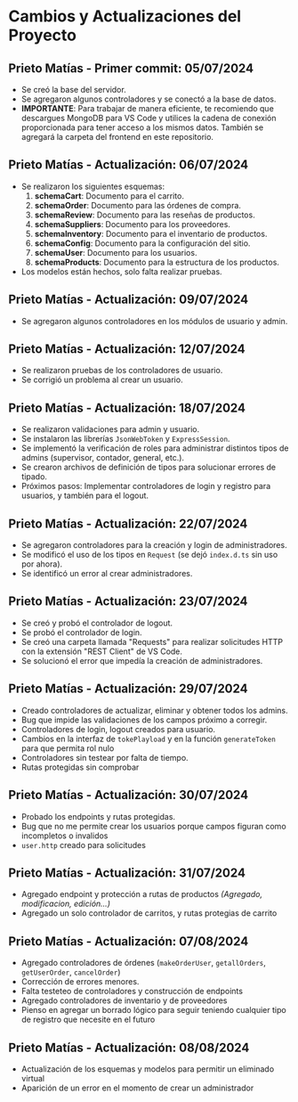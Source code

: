# Cambios y Actualizaciones del Proyecto

## Prieto Matías - Primer commit: 05/07/2024
- Se creó la base del servidor.
- Se agregaron algunos controladores y se conectó a la base de datos.
- **IMPORTANTE**: Para trabajar de manera eficiente, te recomiendo que descargues MongoDB para VS Code y utilices la cadena de conexión proporcionada para tener acceso a los mismos datos. También se agregará la carpeta del frontend en este repositorio.

## Prieto Matías - Actualización: 06/07/2024
- Se realizaron los siguientes esquemas:
  1. **schemaCart**: Documento para el carrito.
  2. **schemaOrder**: Documento para las órdenes de compra.
  3. **schemaReview**: Documento para las reseñas de productos.
  4. **schemaSuppliers**: Documento para los proveedores.
  5. **schemaInventory**: Documento para el inventario de productos.
  6. **schemaConfig**: Documento para la configuración del sitio.
  7. **schemaUser**: Documento para los usuarios.
  8. **schemaProducts**: Documento para la estructura de los productos.
- Los modelos están hechos, solo falta realizar pruebas.

## Prieto Matías - Actualización: 09/07/2024
- Se agregaron algunos controladores en los módulos de usuario y admin.

## Prieto Matías - Actualización: 12/07/2024
- Se realizaron pruebas de los controladores de usuario.
- Se corrigió un problema al crear un usuario.

## Prieto Matías - Actualización: 18/07/2024
- Se realizaron validaciones para admin y usuario.
- Se instalaron las librerías `JsonWebToken` y `ExpressSession`.
- Se implementó la verificación de roles para administrar distintos tipos de admins (supervisor, contador, general, etc.).
- Se crearon archivos de definición de tipos para solucionar errores de tipado.
- Próximos pasos: Implementar controladores de login y registro para usuarios, y también para el logout.

## Prieto Matías - Actualización: 22/07/2024
- Se agregaron controladores para la creación y login de administradores.
- Se modificó el uso de los tipos en `Request` (se dejó `index.d.ts` sin uso por ahora).
- Se identificó un error al crear administradores.

## Prieto Matías - Actualización: 23/07/2024
- Se creó y probó el controlador de logout.
- Se probó el controlador de login.
- Se creó una carpeta llamada "Requests" para realizar solicitudes HTTP con la extensión "REST Client" de VS Code.
- Se solucionó el error que impedía la creación de administradores.

## Prieto Matías - Actualización: 29/07/2024
- Creado controladores de actualizar, eliminar y obtener todos los admins.
- Bug que impide las validaciones de los campos próximo a corregir.  
- Controladores de login, logout creados para usuario.
- Cambios en la interfaz de `tokePlayload` y en la función  `generateToken` para que permita rol nulo
- Controladores sin testear por falta de tiempo.
- Rutas protegidas sin comprobar 


## Prieto Matías - Actualización: 30/07/2024
- Probado los endpoints y rutas protegidas.
- Bug que no me permite crear los usuarios porque campos figuran como incompletos o invalidos
- `user.http` creado para solicitudes

## Prieto Matías - Actualización: 31/07/2024
- Agregado endpoint y protección a rutas de productos *(Agregado, modificacion, edición...)*
- Agregado un solo controlador de carritos, y rutas protegias de carrito

## Prieto Matías - Actualización: 07/08/2024
- Agregado controladores de órdenes (`makeOrderUser`, `getallOrders`, `getUserOrder`, `cancelOrder`)
- Corrección de errores menores.
- Falta testeteo de controladores y construcción de endpoints
- Agregado controladores de inventario y de proveedores 
- Pienso en agregar un borrado lógico para seguir teniendo cualquier tipo de registro que necesite en el futuro

## Prieto Matías - Actualización: 08/08/2024
- Actualización de los esquemas y modelos para permitir un eliminado virtual
- Aparición de un error en el momento de crear un administrador